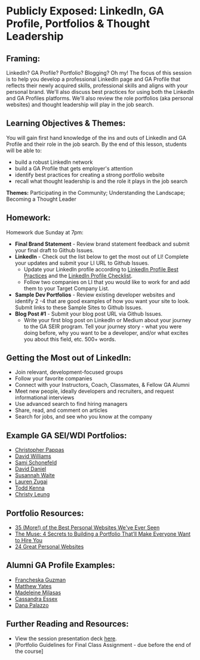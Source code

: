 
# Publicly Exposed: LinkedIn, GA Profile, Portfolios & Thought Leadership

## Framing:  
LinkedIn? GA Profile? Portfolio? Blogging? Oh my! The focus of this session is to help you develop a professional LinkedIn page and GA Profile that reflects their newly acquired skills, professional skills and aligns with your personal brand. We'll also discuss best practices for using both the LinkedIn and GA Profiles platforms. We'll also review the role portfolios (aka personal websites) and thought leadership will play in the job search. 

## Learning Objectives & Themes:
You will gain first hand knowledge of the ins and outs of LinkedIn and GA Profile and their role in the job search. By the end of this lesson, students will be able to:
- build a robust LinkedIn network
- build a GA Profile that gets employer's attention
- identify best practices for creating a strong portfolio website
- recall what thought leadership is and the role it plays in the job search

**Themes:** Participating in the Community; Understanding the Landscape; Becoming a Thought Leader

## Homework:
Homework due Sunday at 7pm: 
- **Final Brand Statement** - Review brand statement feedback and submit your final draft to Github Issues. 
- **LinkedIn** - Check out the list below to get the most out of LI!  Complete your updates and submit your LI URL to Github Issues.
  - Update your LinkedIn profile according to [LinkedIn Profile Best Practices](https://docs.google.com/document/d/1GJfhP4FLKTi3n7DosXSNhvJYpjazCZgzuTCGLuvuwUs/edit) and the [LinkedIn Profile Checklist](https://docs.google.com/document/d/1ElgfSRP_XoW8VHmrEsfVtHXk7w6w6ga-BmcoDy8CWXs/edit).
  - Follow two companies on LI that you would like to work for and add them to your Target Company List.
- **Sample Dev Portfolios** - Review existing developer websites and identify 2 -4 that are good examples of how you want your site to look. Submit links to these Sample Sites to Github Issues.
- **Blog Post #1** - Submit your blog post URL via Github Issues.
  - Write your first blog post on LinkedIn or Medium about your journey to the GA SEIR program. Tell your journey story - what you were doing before, why you want to be a developer, and/or what excites you about this field, etc.  500+ words.  

## Getting the Most out of LinkedIn:
- Join relevant, development-focused groups 
- Follow your favorite companies 
- Connect with your Instructors, Coach, Classmates, & Fellow GA Alumni
- Meet new people, ideally developers and recruiters, and request informational interviews 
- Use advanced search to find hiring managers 
- Share, read, and comment on articles 
- Search for jobs, and see who you know at the company

## Example GA SEI/WDI Portfolios:
- [Christopher Pappas](https://www.paplog.run/)
- [David Williams](https://dj-williams.github.io/)
- [Sami Schonefeld](http://sami_schonefeld.surge.sh/)
- [David Daniel](http://davidedaniel.github.io/)
- [Susannah Waite](http://susannahwaite.com/)
- [Lauren Zugai](http://zugai.com/)
- [Todd Kenna](http://toddkenna.com/)
- [Christy Leung](http://christyleung.com/#index)

## Portfolio Resources:
- [35 (More!) of the Best Personal Websites We've Ever Seen](https://www.themuse.com/advice/35-more-of-the-best-personal-websites-weve-ever-seen?utm_source=Sailthru&utm_medium=email&utm_campaign=35%20%28More%21%29%20of%20the%20Best%20Personal%20Websites%20We%27ve%20Ever%20Seen&utm_term=Daily%20Email%20List)
- [The Muse: 4 Secrets to Building a Portfolio That’ll Make Everyone Want to Hire You](https://www.themuse.com/advice/4-secrets-to-building-a-portfolio-thatll-make-everyone-want-to-hire-you?utm_source=Sailthru&utm_medium=email&utm_term=Daily%20Email%20List&utm_campaign=4%20Secrets%20to%20Building%20a%20Portfolio%20That%27ll%20Make%20Everyone%20Want%20to%20Hire%20You)
- [24 Great Personal Websites](https://www.themuse.com/advice/our-24-favorite-onepage-personal-websites-will-inspire-you-to-make-your-own)

## Alumni GA Profile Examples:
- [Francheska Guzman](https://profiles.generalassemb.ly/profiles/francheska-guzman)
- [Matthew Yates](https://profiles.generalassemb.ly/profiles/matt-yates)
- [Madeleine Milasas](https://profiles.generalassemb.ly/profiles/madeleine-milasas)
- [Cassandra Essex](https://profiles.generalassemb.ly/profiles/cassandra-essex)
- [Dana Palazzo](https://profiles.generalassemb.ly/dana-palazzo)

## Further Reading and Resources: 
- View the session presentation deck [here](https://drive.google.com/drive/folders/1iT9wjJY75YZMcm2amhshLKquzFYpQS20).
- [Portfolio Guidelines for Final Class Assignment - due before the end of the course]
